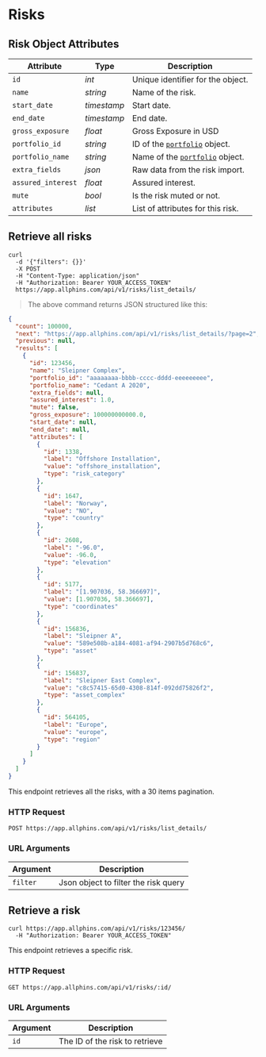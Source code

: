 # Risks

## Risk Object Attributes

| Attribute          | Type        | Description                                    |
| ------------------ | ----------- | ---------------------------------------------- |
| `id`               | _int_       | Unique identifier for the object.              |
| `name`             | _string_    | Name of the risk.                              |
| `start_date`       | _timestamp_ | Start date.                                    |
| `end_date`         | _timestamp_ | End date.                                      |
| `gross_exposure`   | _float_     | Gross Exposure in USD                          |
| `portfolio_id`     | _string_    | ID of the [`portfolio`](#portfolios) object.   |
| `portfolio_name`   | _string_    | Name of the [`portfolio`](#portfolios) object. |
| `extra_fields`     | _json_      | Raw data from the risk import.                 |
| `assured_interest` | _float_     | Assured interest.                              |
| `mute`             | _bool_      | Is the risk muted or not.                      |
| `attributes`       | _list_      | List of attributes for this risk.              |

## Retrieve all risks

```shell
curl
  -d '{"filters": {}}'
  -X POST
  -H "Content-Type: application/json"
  -H "Authorization: Bearer YOUR_ACCESS_TOKEN"
  https://app.allphins.com/api/v1/risks/list_details/
```

> The above command returns JSON structured like this:

```json
{
  "count": 100000,
  "next": "https://app.allphins.com/api/v1/risks/list_details/?page=2",
  "previous": null,
  "results": [
    {
      "id": 123456,
      "name": "Sleipner Complex",
      "portfolio_id": "aaaaaaaa-bbbb-cccc-dddd-eeeeeeeee",
      "portfolio_name": "Cedant A 2020",
      "extra_fields": null,
      "assured_interest": 1.0,
      "mute": false,
      "gross_exposure": 100000000000.0,
      "start_date": null,
      "end_date": null,
      "attributes": [
        {
          "id": 1338,
          "label": "Offshore Installation",
          "value": "offshore_installation",
          "type": "risk_category"
        },
        {
          "id": 1647,
          "label": "Norway",
          "value": "NO",
          "type": "country"
        },
        {
          "id": 2608,
          "label": "-96.0",
          "value": -96.0,
          "type": "elevation"
        },
        {
          "id": 5177,
          "label": "[1.907036, 58.366697]",
          "value": [1.907036, 58.366697],
          "type": "coordinates"
        },
        {
          "id": 156836,
          "label": "Sleipner A",
          "value": "589e508b-a184-4081-af94-2907b5d768c6",
          "type": "asset"
        },
        {
          "id": 156837,
          "label": "Sleipner East Complex",
          "value": "c8c57415-65d0-4308-814f-092dd75826f2",
          "type": "asset_complex"
        },
        {
          "id": 564105,
          "label": "Europe",
          "value": "europe",
          "type": "region"
        }
      ]
    }
  ]
}
```

This endpoint retrieves all the risks, with a 30 items pagination.

### HTTP Request

`POST https://app.allphins.com/api/v1/risks/list_details/`

### URL Arguments

| Argument | Description                          |
| -------- | ------------------------------------ |
| `filter` | Json object to filter the risk query |

## Retrieve a risk

```shell
curl https://app.allphins.com/api/v1/risks/123456/
  -H "Authorization: Bearer YOUR_ACCESS_TOKEN"
```

This endpoint retrieves a specific risk.

### HTTP Request

`GET https://app.allphins.com/api/v1/risks/:id/`

### URL Arguments

| Argument | Description                    |
| -------- | ------------------------------ |
| `id`     | The ID of the risk to retrieve |
